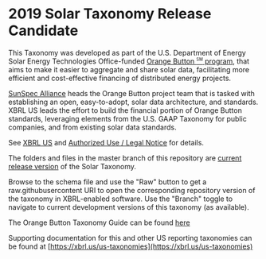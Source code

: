 # 2019 Solar Taxonomy Release Candidate

This Taxonomy was developed as part of the U.S. Department of Energy Solar Energy Technologies Office-funded <a href="https://xbrl.us/solar" target="_blank">Orange Button <sup style="font-size: 60%;">SM</sup> program</a>, that aims to make it easier to aggregate and share solar data, facilitating more efficient and cost-effective financing of distributed energy projects.  

<a href="https://sunspec.org/sunspec-about/" target="_blank">SunSpec Alliance</a> heads the Orange Button project team that is tasked with establishing an open, easy-to-adopt, solar data architecture, and standards. XBRL US leads the effort to build the financial portion of Orange Button standards, leveraging elements from the U.S. GAAP Taxonomy for public companies, and from existing solar data standards.

See <a href="https://xbrl.us/solar-taxonomy" target="_blank">XBRL US</a> and [Authorized Use / Legal Notice](https://xbrl.us/solar_legal) for details.

The folders and files in the master branch of this repository are [current release version](https://github.com/SunSpecOrangeButton/solar-taxonomy/releases) of the Solar Taxonomy.

Browse to the schema file and use the "Raw" button to get a raw.githubusercontent URI to open the corresponding repository version of the taxonomy in XBRL-enabled software. Use the "Branch" toggle to navigate to current development versions of this taxonomy (as available). 

The Orange Button Taxonomy Guide can be found <a href="https://xbrl.us/wp-content/uploads/2018/04/Orange-Button-Taxonomy-Guide-DRAFT-April-2018.pdf" target="_blank">here</a>

Supporting documentation for this and other US reporting taxonomies can be found at [https://xbrl.us/us-taxonomies](https://xbrl.us/us-taxonomies)
